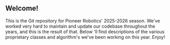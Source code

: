 ## Welcome!
This is the Git repository for Pioneer Robotics' 2025-2026 season. We've worked very hard to maintain and update our codebase throughout the years, and this is the result of that. 
Below
'll find descriptions of the various proprietary classes and algorithm's we've been working on this year. Enjoy!